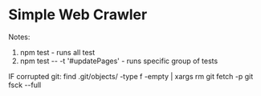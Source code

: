 # Simple Web Crawler

Notes:
1. npm test - runs all test
2. npm test --  -t '#updatePages' - runs specific group of tests

IF corrupted git:
find .git/objects/ -type f -empty | xargs rm
git fetch -p
git fsck --full